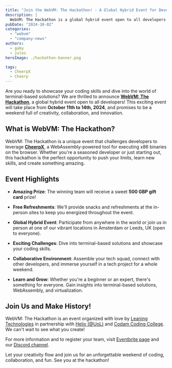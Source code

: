 ```yaml
---
title: "Join the WebVM: The Hackathon! - A Global Hybrid Event for Developers!"
description: |
  WebVM: The Hackathon is a global hybrid event open to all developers. Dive into terminal-based solutions using CheerpX and showcase your coding skills for a chance to win amazing prizes.
pubDate: "2024-10-02"
categories:
  - "webvm"
  - "company-news"
authors:
  - gaby
  - jules
heroImage: ./hackathon-banner.png

tags:
  - CheerpX
  - Cheerp
---
```


Are you ready to showcase your coding skills and dive into the world of terminal-based solutions? We are thrilled to announce [**WebVM: The Hackathon**](https://cheerpx.io/hackathon), a global hybrid event open to all developers! This exciting event will take place from **October 11th to 14th, 2024**, and promises to be a weekend full of creativity, collaboration, and innovation.

## What is WebVM: The Hackathon?

WebVM: The Hackathon is a unique event that challenges developers to leverage [**CheerpX**](https://cheerpx.io/), a WebAssembly-powered tool for executing x86 binaries on the browser. Whether you're a seasoned developer or just starting out, this hackathon is the perfect opportunity to push your limits, learn new skills, and create something amazing.

## Event Highlights

- **Amazing Prize**: The winning team will receive a sweet **500 GBP gift card** prize!

- **Free Refreshments**: We'll provide snacks and refreshments at the in-person sites to keep you energized throughout the event.

- **Global Hybrid Event**: Participate from anywhere in the world or join us in person at one of our vibrant locations in Amsterdam or Leeds, UK (open to everyone).

- **Exciting Challenges**: Dive into terminal-based solutions and showcase your coding skills.

- **Collaborative Environment**: Assemble your tech squad, connect with other developers, and immerse yourself in a tech project for a whole weekend.

- **Learn and Grow**: Whether you're a beginner or an expert, there's something for everyone. Gain insights into terminal-based solutions, WebAssembly, and virtualization.

## Join Us and Make History!

WebVM: The Hackathon is an event organized with love by [Leaning Technologies](https://leaningtech.com/) in partnership with [Helix (@UoL)](https://digitaleducation.leeds.ac.uk/helix/) and [Codam Coding College](https://www.codam.nl/en/). We can't wait to see what you create!

For more information and to register your team, visit [Eventbrite page](https://www.eventbrite.co.uk/o/leaning-technologies-91629557263) and our [Discord channel](https://discord.com/channels/988743885121548329/1283045661549531177).

Let your creativity flow and join us for an unforgettable weekend of coding, collaboration, and fun. See you at the hackathon!
